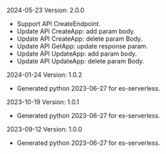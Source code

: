 2024-05-23 Version: 2.0.0
- Support API CreateEndpoint.
- Update API CreateApp: add param body.
- Update API CreateApp: delete param Body.
- Update API GetApp: update response param.
- Update API UpdateApp: add param body.
- Update API UpdateApp: delete param Body.


2024-01-24 Version: 1.0.2
- Generated python 2023-06-27 for es-serverless.

2023-10-19 Version: 1.0.1
- Generated python 2023-06-27 for es-serverless.

2023-09-12 Version: 1.0.0
- Generated python 2023-06-27 for es-serverless.

